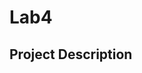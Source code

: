 # Lab4

## Project Description
<!-- I am a design track, i have completed the designer requirements i was unable to find a concentrator to collaborate with  -->
